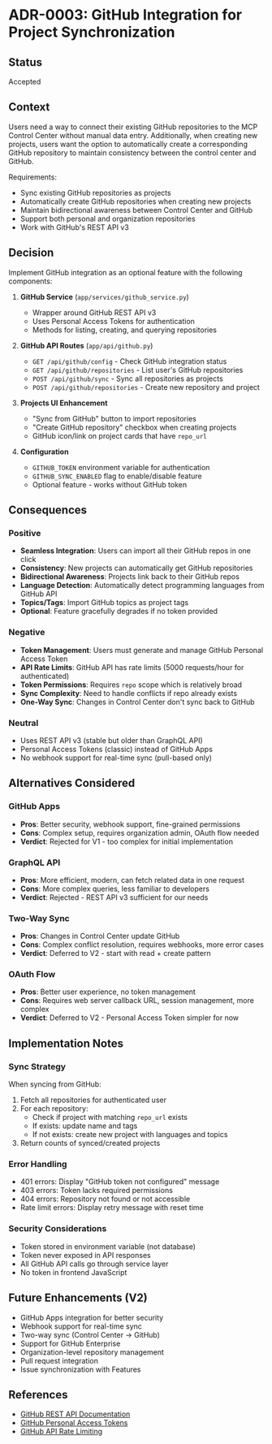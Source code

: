 # ADR-0003: GitHub Integration for Project Synchronization

## Status
Accepted

## Context
Users need a way to connect their existing GitHub repositories to the MCP Control Center without manual data entry. Additionally, when creating new projects, users want the option to automatically create a corresponding GitHub repository to maintain consistency between the control center and GitHub.

Requirements:
- Sync existing GitHub repositories as projects
- Automatically create GitHub repositories when creating new projects
- Maintain bidirectional awareness between Control Center and GitHub
- Support both personal and organization repositories
- Work with GitHub's REST API v3

## Decision
Implement GitHub integration as an optional feature with the following components:

1. **GitHub Service** (`app/services/github_service.py`)
   - Wrapper around GitHub REST API v3
   - Uses Personal Access Tokens for authentication
   - Methods for listing, creating, and querying repositories

2. **GitHub API Routes** (`app/api/github.py`)
   - `GET /api/github/config` - Check GitHub integration status
   - `GET /api/github/repositories` - List user's GitHub repositories
   - `POST /api/github/sync` - Sync all repositories as projects
   - `POST /api/github/repositories` - Create new repository and project

3. **Projects UI Enhancement**
   - "Sync from GitHub" button to import repositories
   - "Create GitHub repository" checkbox when creating projects
   - GitHub icon/link on project cards that have `repo_url`

4. **Configuration**
   - `GITHUB_TOKEN` environment variable for authentication
   - `GITHUB_SYNC_ENABLED` flag to enable/disable feature
   - Optional feature - works without GitHub token

## Consequences

### Positive
- **Seamless Integration**: Users can import all their GitHub repos in one click
- **Consistency**: New projects can automatically get GitHub repositories
- **Bidirectional Awareness**: Projects link back to their GitHub repos
- **Language Detection**: Automatically detect programming languages from GitHub API
- **Topics/Tags**: Import GitHub topics as project tags
- **Optional**: Feature gracefully degrades if no token provided

### Negative
- **Token Management**: Users must generate and manage GitHub Personal Access Token
- **API Rate Limits**: GitHub API has rate limits (5000 requests/hour for authenticated)
- **Token Permissions**: Requires `repo` scope which is relatively broad
- **Sync Complexity**: Need to handle conflicts if repo already exists
- **One-Way Sync**: Changes in Control Center don't sync back to GitHub

### Neutral
- Uses REST API v3 (stable but older than GraphQL API)
- Personal Access Tokens (classic) instead of GitHub Apps
- No webhook support for real-time sync (pull-based only)

## Alternatives Considered

### GitHub Apps
- **Pros**: Better security, webhook support, fine-grained permissions
- **Cons**: Complex setup, requires organization admin, OAuth flow needed
- **Verdict**: Rejected for V1 - too complex for initial implementation

### GraphQL API
- **Pros**: More efficient, modern, can fetch related data in one request
- **Cons**: More complex queries, less familiar to developers
- **Verdict**: Rejected - REST API v3 sufficient for our needs

### Two-Way Sync
- **Pros**: Changes in Control Center update GitHub
- **Cons**: Complex conflict resolution, requires webhooks, more error cases
- **Verdict**: Deferred to V2 - start with read + create pattern

### OAuth Flow
- **Pros**: Better user experience, no token management
- **Cons**: Requires web server callback URL, session management, more complex
- **Verdict**: Deferred to V2 - Personal Access Token simpler for now

## Implementation Notes

### Sync Strategy
When syncing from GitHub:
1. Fetch all repositories for authenticated user
2. For each repository:
   - Check if project with matching `repo_url` exists
   - If exists: update name and tags
   - If not exists: create new project with languages and topics
3. Return counts of synced/created projects

### Error Handling
- 401 errors: Display "GitHub token not configured" message
- 403 errors: Token lacks required permissions
- 404 errors: Repository not found or not accessible
- Rate limit errors: Display retry message with reset time

### Security Considerations
- Token stored in environment variable (not database)
- Token never exposed in API responses
- All GitHub API calls go through service layer
- No token in frontend JavaScript

## Future Enhancements (V2)
- GitHub Apps integration for better security
- Webhook support for real-time sync
- Two-way sync (Control Center → GitHub)
- Support for GitHub Enterprise
- Organization-level repository management
- Pull request integration
- Issue synchronization with Features

## References
- [GitHub REST API Documentation](https://docs.github.com/en/rest)
- [GitHub Personal Access Tokens](https://docs.github.com/en/authentication/keeping-your-account-and-data-secure/creating-a-personal-access-token)
- [GitHub API Rate Limiting](https://docs.github.com/en/rest/overview/resources-in-the-rest-api#rate-limiting)
